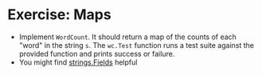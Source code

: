 # Exercise: Maps
- Implement `WordCount`. It should return a map of the counts of each "word"
in the string `s`. The `wc.Test` function runs a test suite against the provided
function and prints success or failure.
- You might find [strings.Fields](https://go.dev/pkg/strings/#fields) helpful
